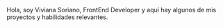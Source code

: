 Hola, soy Viviana Soriano, FrontEnd Developer y aquí hay algunos de mis proyectos y habilidades relevantes.
